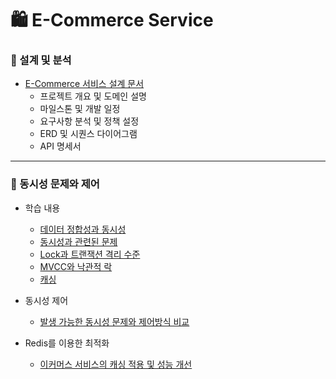 # 🛍️ E-Commerce Service

### 🔹 설계 및 분석

- [E-Commerce 서비스 설계 문서](https://www.notion.so/docs/Ecommerce_Service_Design.md)
    - 프로젝트 개요 및 도메인 설명
    - 마일스톤 및 개발 일정
    - 요구사항 분석 및 정책 설정
    - ERD 및 시퀀스 다이어그램
    - API 명세서

---

### 🔹 동시성 문제와 제어

- 학습 내용
    - [데이터 정합성과 동시성](/docs/study/consistency-vs-concurrency.md)
    - [동시성과 관련된 문제](docs/study/concurrency-issues.md)
    - [Lock과 트랜잭션 격리 수준](docs/study/lock-vs-isolation-level.md)
    - [MVCC와 낙관적 락](docs/study/mvcc-and-optimistic-locking.md)
    - [캐싱](docs/study/cache.md)

- 동시성 제어
    - [발생 가능한 동시성 문제와 제어방식 비교](docs/concurrency_issues_and_control_strategies.md)
- Redis를 이용한 최적화
    - [이커머스 서비스의 캐싱 적용 및 성능 개선](docs/redis_optimization.md)